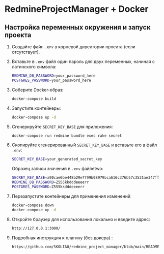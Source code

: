 
# RedmineProjectManager + Docker

## Настройка переменных окружения и запуск проекта

1. Создайте файл `.env` в корневой директории проекта (если отсутствует).

2. Вставьте в `.env` файл один пароль для двух переменных, начиная с латинского символа:
   ```bash
   REDMINE_DB_PASSWORD=your_password_here
   POSTGRES_PASSWORD=your_password_here
   ```

3. Соберите Docker-образ:
   ```bash
   docker-compose build
   ```

4. Запустите контейнеры:
   ```bash
   docker-compose up -d
   ```

5. Сгенерируйте `SECRET_KEY_BASE` для приложения:
   ```bash
   docker-compose run redmine bundle exec rake secret
   ```

6. Скопируйте сгенерированный `SECRET_KEY_BASE` и вставьте его в файл `.env`:
   ```bash
   SECRET_KEY_BASE=your_generated_secret_key
   ```

   Образец записи значений в `.env` файлеtwo:
   ```bash
   SECRET_KEY_BASE=a00cae6be448b29e7799b08979bca616c376b57c3531ae347ff7bbf1168f72f02c0537e7491f40567adf57c2215053fb56e118c2bd20378a891ee11ee48c66aa
   REDMINE_DB_PASSWORD=Z555kkdddeeeerr
   POSTGRES_PASSWORD=Z555kkdddeeeerr
   ```

7. Перезапустите контейнеры для применения изменений:
   ```bash
   docker-compose down
   docker-compose up -d
   ```


8. Откройте браузер для использования локально и введите адрес:
   ```bash
   http://127.0.0.1:3000/
   ```

   
9. Подробная инструкция к плагину (без докера) :
   ```bash
   https://github.com/SKOLIA0/redmine_project_manager/blob/main/README.md
   ```
